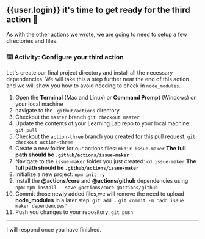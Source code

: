 ## {{user.login}} it's time to get ready for the third action 🎉

As with the other actions we wrote, we are going to need to setup a few directories and files.

### :keyboard: Activity: Configure your third action

Let's create our final project directory and install all the necessary dependencies. We will take this a step further near the end of this action and we will show you how to avoid needing to check in `node_modules`.

1. Open the **Terminal** (Mac and Linux) or **Command Prompt** (Windows) on your local machine
1. navigate to the `.github/actions` directory.
1. Checkout the `master` branch
   `git checkout master`
1. Update the contents of your Learning Lab repo to your local machine:
   `git pull`
1. Checkout the `action-three` branch you created for this pull request.
   `git checkout action-three`
1. Create a new folder for our actions files:
   `mkdir issue-maker`
   **The full path should be `.github/actions/issue-maker`**
1. Navigate to the `issue-maker` folder you just created:
   `cd issue-maker`
   **The full path should be `.github/actions/issue-maker`**
1. Initialize a new project:
   `npm init -y`
1. Install the **@actions/core** and **@actions/github** dependencies using `npm`:
   `npm install --save @actions/core @actions/github`
1. Commit those newly added files,we will remove the need to upload **node_modules** in a later step:
   `git add .`
   `git commit -m 'add issue maker dependencies'`
1. Push you changes to your repository:
   `git push`

---

I will respond once you have finished.
